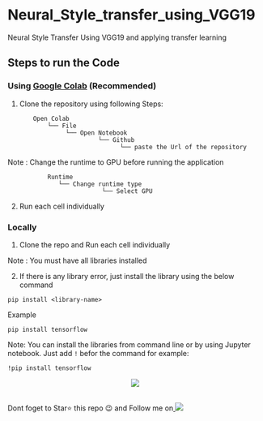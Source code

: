 # Neural_Style_transfer_using_VGG19
Neural Style Transfer Using VGG19 and applying transfer learning  

## Steps to run the Code
### Using [Google Colab](https://colab.research.google.com/) (Recommended)
1. Clone the repository using following Steps:
 ```
        Open Colab
            └── File
                 └── Open Notebook
                          └── Github
                                └── paste the Url of the repository
 ```
 Note : Change the runtime to GPU before running the application
 ```
            Runtime
               └── Change runtime type
                           └── Select GPU
```
2. Run each cell individually

### Locally 
1. Clone the repo and Run each cell individually

Note : You must have all libraries installed 

2. If there is any library error, just install the library using the below command
``` 
pip install <library-name> 
```
Example
``` 
pip install tensorflow 
```
Note: You can install the libraries from command line or by using Jupyter notebook. Just add `!` befor the command for example:
``` 
!pip install tensorflow  
```

<p align="center">
  <img src="https://github.com/abhijitjadhav1998/Neural_Style_transfer_using_VGG19/blob/master/assets/stylized-image.png" />
</p>
<br/>
Dont foget to Star⭐ this repo 😉 and Follow me on<a href="https://github.com/abhijitjadhav1998/">  <img src="https://img.shields.io/badge/GitHub-100000?style=for-the-badge&logo=github&logoColor=white" />
</a>
